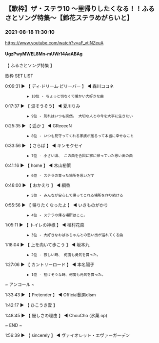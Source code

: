 ## 【歌枠】ザ・ステラ10 ～里帰りしたくなる！！ふるさとソング特集～【鈴花ステラめがらいと】
### 2021-08-18 11:30:10
https://www.youtube.com/watch?v=aF_vtiNZeuA
#### UgzPwyMWEL8Mn-mUWr14AaABAg
【 ふるさとソング特集 】 

歌枠 SET LIST



0:09:31 ▶ 【 ディ·ドリーム·ピリーバー 】 ◀ 森川ココネ

              ▶ 10位 - ちょっと切なくて暖かい大好きな曲



0:17:37 ▶ 【 涙そうそう】 ◀ 夏川りみ

              ▶ 9位 - 別れはいつも突然。 大切な人との今を大事に生きたい



0:25:35 ▶ 【 遥か 】 ◀ GReeeeN

              ▶ 8位 - いつも見守ってくれる家族が居るって本当に幸せなこと



0:33:56 ▶ 【 さらば 】 ◀ キンモクセイ

              ▶ 7位 - 小さい頃、 この曲を合図に家に帰っていた思い出の曲 



0:41:16 ▶ 【 home 】 ◀ 木山裕策

              ▶ 6位 - ステラの育った場所を思いだす



0:48:00 ▶ 【 おかえり 】 ◀ 綱香

              ▶ 5位 - みんなが安心して帰ってこれる場所を作り続ける



0:55:56 ▶ 【 帰りたくなったよ 】 ◀ いきものがかり

              ▶ 4位 - ステラの帰る場所はここ。



1:05:11 ▶ 【 トイレの神様 】 ◀ 植村花菜 

              ▶ 3位 - 大好きなおばあちゃんとの思い出が溢れてくる曲



1:18:04 ▶ 【 上を向いて歩こう 】 ◀ 坂本九 

              ▶ 2位 - 寂しい時、 何度も勇気を貰った。



1:27:06 ▶ 【 カントリーロード 】 ◀ 本名陽子 

              ▶ 1位 - 挫けそうな時、何度も元気を貰った。



 ~ アンコール ~

1:33:43 ▶ 【 Pretender 】 ◀ Official髭男dism

1:42:17 ▶ 【 ひこうき雲 】

1:48:45 ▶ 【 優しさの理由 】 ◀ ChouCho (氷菓 op)



~ END ~

1:56:39 ▶ 【 sincerely 】 ◀ ヴァイオレット・エヴァーガーデン

